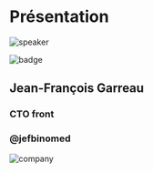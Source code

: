 <!-- .slide: class="speaker-slide" data-type-show="prez" -->

<div class="speaker-slide">

# Présentation

![](./assets/images/jf.jpg 'speaker')

![](./assets/images/gde.png 'badge')

<h2> Jean-François<span> Garreau</span></h2>

### CTO front

### @jefbinomed

![](./assets/images/logo-sfeir-blanc.png 'company')

</div>

